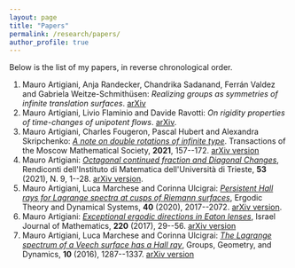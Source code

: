 ```yaml
---
layout: page
title: "Papers"
permalink: /research/papers/
author_profile: true
---
```


Below is the list of my papers, in reverse chronological order.

1. Mauro Artigiani, Anja Randecker, Chandrika Sadanand, Ferrán Valdez and Gabriela Weitze-Schmithüsen: _Realizing groups as symmetries of infinite translation surfaces_. [arXiv](https://arxiv.org/abs/2311.00158)
1. Mauro Artigiani, Livio Flaminio and Davide Ravotti: _On rigidity properties of time-changes of unipotent flows_. [arXiv](https://arxiv.org/abs/2209.01253).
1. Mauro Artigiani, Charles Fougeron, Pascal Hubert and Alexandra Skripchenko: [*A note on double rotations of infinite type*](https://doi.org/10.1090/mosc/311). Transactions of the Moscow Mathematical Society, **2021**, 157--172. [arXiv version](https://arxiv.org/abs/2102.11803)
1. Mauro Artigiani: [*Octagonal continued fraction and Diagonal Changes*](https://rendiconti.dmi.units.it/volumi/fa/009.pdf), Rendiconti dell'Instituto di Matematica dell'Università di Trieste, **53** (2021), N. 9, 1--28. [arXiv version](https://arxiv.org/abs/2010.04670).
1. Mauro Artigiani, Luca Marchese and Corinna Ulcigrai: [*Persistent Hall rays for Lagrange spectra at cusps of Riemann surfaces*](https://doi.org/10.1017/etds.2018.143), Ergodic Theory and Dynamical Systems, **40** (2020), 2017--2072. [arXiv version](https://arxiv.org/abs/1710.02042).
1. Mauro Artigiani: [*Exceptional ergodic directions in Eaton lenses*](https://doi.org/10.1007/s11856-017-1509-8), Israel Journal of Mathematics, **220** (2017), 29--56. [arXiv version](https://arxiv.org/abs/1503.02191)
1. Mauro Artigiani, Luca Marchese and Corinna Ulcigrai: [*The Lagrange spectrum of a Veech surface has a Hall ray*](https://doi.org/10.4171/GGD/384), Groups, Geometry, and Dynamics, **10** (2016), 1287--1337. [arXiv version](https://arxiv.org/abs/1409.7023)
